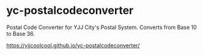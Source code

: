 # yc-postalcodeconverter
Postal Code Converter for YJJ City's Postal System. Converts from Base 10 to Base 36.

https://yjjcoolcool.github.io/yc-postalcodeconverter/
